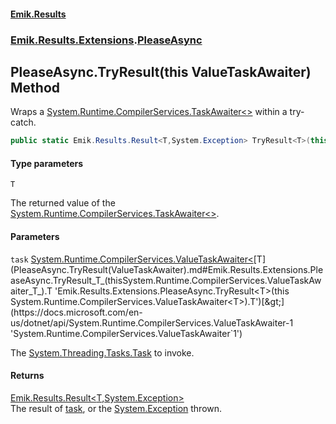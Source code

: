 #### [Emik.Results](index.md 'index')
### [Emik.Results.Extensions](Emik.Results.Extensions.md 'Emik.Results.Extensions').[PleaseAsync](PleaseAsync.md 'Emik.Results.Extensions.PleaseAsync')

## PleaseAsync.TryResult<T>(this ValueTaskAwaiter<T>) Method

Wraps a [System.Runtime.CompilerServices.TaskAwaiter&lt;&gt;](https://docs.microsoft.com/en-us/dotnet/api/System.Runtime.CompilerServices.TaskAwaiter-1 'System.Runtime.CompilerServices.TaskAwaiter`1') within a try-catch.

```csharp
public static Emik.Results.Result<T,System.Exception> TryResult<T>(this System.Runtime.CompilerServices.ValueTaskAwaiter<T> task);
```
#### Type parameters

<a name='Emik.Results.Extensions.PleaseAsync.TryResult_T_(thisSystem.Runtime.CompilerServices.ValueTaskAwaiter_T_).T'></a>

`T`

The returned value of the [System.Runtime.CompilerServices.TaskAwaiter&lt;&gt;](https://docs.microsoft.com/en-us/dotnet/api/System.Runtime.CompilerServices.TaskAwaiter-1 'System.Runtime.CompilerServices.TaskAwaiter`1').
#### Parameters

<a name='Emik.Results.Extensions.PleaseAsync.TryResult_T_(thisSystem.Runtime.CompilerServices.ValueTaskAwaiter_T_).task'></a>

`task` [System.Runtime.CompilerServices.ValueTaskAwaiter&lt;](https://docs.microsoft.com/en-us/dotnet/api/System.Runtime.CompilerServices.ValueTaskAwaiter-1 'System.Runtime.CompilerServices.ValueTaskAwaiter`1')[T](PleaseAsync.TryResult(ValueTaskAwaiter).md#Emik.Results.Extensions.PleaseAsync.TryResult_T_(thisSystem.Runtime.CompilerServices.ValueTaskAwaiter_T_).T 'Emik.Results.Extensions.PleaseAsync.TryResult<T>(this System.Runtime.CompilerServices.ValueTaskAwaiter<T>).T')[&gt;](https://docs.microsoft.com/en-us/dotnet/api/System.Runtime.CompilerServices.ValueTaskAwaiter-1 'System.Runtime.CompilerServices.ValueTaskAwaiter`1')

The [System.Threading.Tasks.Task](https://docs.microsoft.com/en-us/dotnet/api/System.Threading.Tasks.Task 'System.Threading.Tasks.Task') to invoke.

#### Returns
[Emik.Results.Result&lt;](Result_TOk,TErr_.md 'Emik.Results.Result<TOk,TErr>')[T](PleaseAsync.TryResult(ValueTaskAwaiter).md#Emik.Results.Extensions.PleaseAsync.TryResult_T_(thisSystem.Runtime.CompilerServices.ValueTaskAwaiter_T_).T 'Emik.Results.Extensions.PleaseAsync.TryResult<T>(this System.Runtime.CompilerServices.ValueTaskAwaiter<T>).T')[,](Result_TOk,TErr_.md 'Emik.Results.Result<TOk,TErr>')[System.Exception](https://docs.microsoft.com/en-us/dotnet/api/System.Exception 'System.Exception')[&gt;](Result_TOk,TErr_.md 'Emik.Results.Result<TOk,TErr>')  
The result of [task](PleaseAsync.TryResult(ValueTaskAwaiter).md#Emik.Results.Extensions.PleaseAsync.TryResult_T_(thisSystem.Runtime.CompilerServices.ValueTaskAwaiter_T_).task 'Emik.Results.Extensions.PleaseAsync.TryResult<T>(this System.Runtime.CompilerServices.ValueTaskAwaiter<T>).task'), or the [System.Exception](https://docs.microsoft.com/en-us/dotnet/api/System.Exception 'System.Exception') thrown.